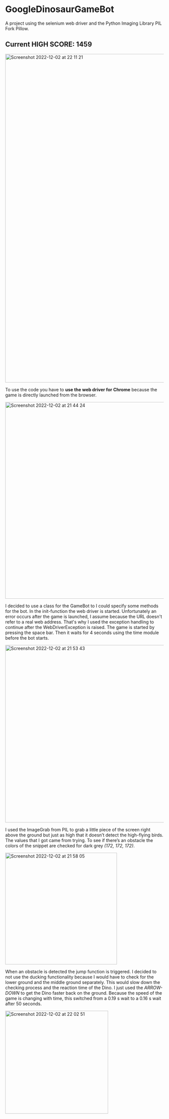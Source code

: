 # GoogleDinosaurGameBot

A project using the selenium web driver and the Python Imaging Library PIL Fork Pillow. 

## Current HIGH SCORE: **1459**
<img width="1044" alt="Screenshot 2022-12-02 at 22 11 21" src="https://user-images.githubusercontent.com/111788725/205386802-2d3b0f29-3e67-47b2-b0ef-c8d12eedb043.png">

To use the code you have to **use the web driver for Chrome** because the game is directly launched from the browser.

<img width="625" alt="Screenshot 2022-12-02 at 21 44 24" src="https://user-images.githubusercontent.com/111788725/205382778-45e4e31f-3547-4b91-9e0b-4d75c6d31cc9.png">

I decided to use a class for the GameBot to I could specify some methods for the bot. In the init-function the web driver is started. Unfortunately an error occurs after the game is launched, I assume because the URL doesn't refer to a real web address. That's why I used the exception handling to continue after the WebDriverException is raised. The game is started by pressing the space bar. Then it waits for 4 seconds using the time module before the bot starts.

<img width="564" alt="Screenshot 2022-12-02 at 21 53 43" src="https://user-images.githubusercontent.com/111788725/205384437-f489edfb-460f-48fe-9d07-c666f856c123.png">

I used the ImageGrab from PIL to grab a little piece of the screen right above the ground but just as high that it doesn’t detect the high-flying birds. The values that I got came from trying. To see if there’s an obstacle the colors of the snippet are checked for dark grey _(172, 172, 172)_. 

<img width="355" alt="Screenshot 2022-12-02 at 21 58 05" src="https://user-images.githubusercontent.com/111788725/205385024-0128ef06-ef1c-4999-8d6f-275e49346292.png">

When an obstacle is detected the jump function is triggered. I decided to not use the ducking functionality because I would have to check for the lower ground and the middle ground separately. This would slow down the checking process and the reaction time of the Dino. I just used the _ARROW-DOWN_ to get the Dino faster back on the ground. Because the speed of the game is changing with time, this switched from a 0.19 s wait to a 0.16 s wait after 50 seconds. 

<img width="327" alt="Screenshot 2022-12-02 at 22 02 51" src="https://user-images.githubusercontent.com/111788725/205385639-be50d2f3-b9f9-4afb-9877-23d6afb69b74.png">
